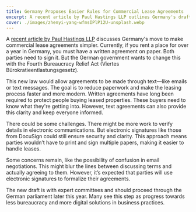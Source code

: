 ```yaml
---
title: Germany Proposes Easier Rules for Commercial Lease Agreements
excerpt: A recent article by Paul Hastings LLP outlines Germany's draft law easing commercial lease agreement requirements.
cover: ./images/zhenyi-yang-wfmsIPlP12U-unsplash.webp
---
```


A [recent article by Paul Hastings LLP](https://www.paulhastings.com/en-GB/insights/client-alerts/reform-attempt-to-soften-the-written-form-requirement-for-commercial-lease) discusses Germany's move to make commercial lease agreements simpler. Currently, if you rent a place for over a year in Germany, you must have a written agreement on paper. Both parties need to sign it. But the German government wants to change this with the Fourth Bureaucracy Relief Act (Viertes Bürokratieentlastungsgesetz).

This new law would allow agreements to be made through text—like emails or text messages. The goal is to reduce paperwork and make the leasing process faster and more modern. Written agreements have long been required to protect people buying leased properties. These buyers need to know what they're getting into. However, text agreements can also provide this clarity and keep everyone informed.

There could be some challenges. There might be more work to verify details in electronic communications. But electronic signatures like those from DocuSign could still ensure security and clarity. This approach means parties wouldn’t have to print and sign multiple papers, making it easier to handle leases.

Some concerns remain, like the possibility of confusion in email negotiations. This might blur the lines between discussing terms and actually agreeing to them. However, it’s expected that parties will use electronic signatures to formalize their agreements.

The new draft is with expert committees and should proceed through the German parliament later this year. Many see this step as progress towards less bureaucracy and more digital solutions in business practices.
